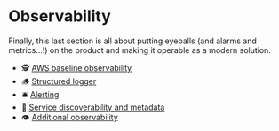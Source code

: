 # Observability

Finally, this last section is all about putting eyeballs (and alarms and metrics...!) on the product and making it operable as a modern solution.

- 🕵️ [AWS baseline observability](observability/aws-baseline-observability.md)
- 🪵 [Structured logger](observability/structured-logger.md)
- 🛎️ [Alerting](observability/alerting.md)
- 📇 [Service discoverability and metadata](observability/service-discoverability-and-metadata.md)
- 👁️ [Additional observability](observability/additional-observability.md)
